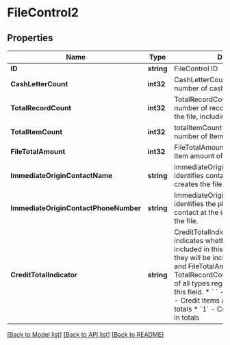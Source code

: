 # FileControl2

## Properties

Name | Type | Description | Notes
------------ | ------------- | ------------- | -------------
**ID** | **string** | FileControl ID | [optional] 
**CashLetterCount** | **int32** | CashLetterCount identifies the total number of cash letters within the file. | 
**TotalRecordCount** | **int32** | TotalRecordCount identifies the total number of records of all types sent in the file, including the FileControl. | 
**TotalItemCount** | **int32** | totalItemCount identifies the total number of Items sent within the file. | 
**FileTotalAmount** | **int32** | FileTotalAmount identifies the total Item amount of the complete file. | 
**ImmediateOriginContactName** | **string** | immediateOriginContactName identifies contact at the institution that creates the file. | [optional] 
**ImmediateOriginContactPhoneNumber** | **string** | ImmediateOriginContactPhoneNumber identifies the phone number of the contact at the institution that creates the file. | [optional] 
**CreditTotalIndicator** | **string** | CreditTotalIndicator is a code that indicates whether Credits Items are included in this record’s totals. If so they will be included in TotalItemCount and FileTotalAmount. TotalRecordCount includes all records of all types regardless of the value of this field. * &#x60; &#x60; - No Credit Items * &#x60;0&#x60; - Credit Items are not included in totals * &#x60;1&#x60; - Credit Items are included in totals  | [optional] 

[[Back to Model list]](../README.md#documentation-for-models) [[Back to API list]](../README.md#documentation-for-api-endpoints) [[Back to README]](../README.md)


